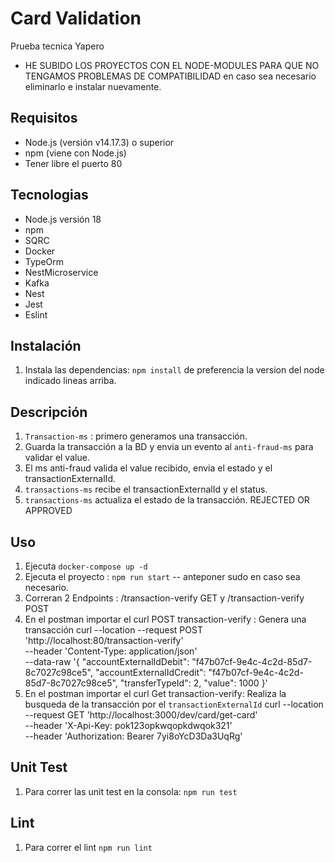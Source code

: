 # Card Validation

Prueba tecnica Yapero

- HE SUBIDO LOS PROYECTOS CON EL NODE-MODULES PARA QUE NO TENGAMOS PROBLEMAS DE COMPATIBILIDAD en caso
  sea necesario eliminarlo e instalar nuevamente.

## Requisitos

- Node.js (versión v14.17.3) o superior
- npm (viene con Node.js)
- Tener libre el puerto 80

## Tecnologias

- Node.js versión 18
- npm
- SQRC
- Docker
- TypeOrm
- NestMicroservice
- Kafka
- Nest
- Jest
- Eslint

## Instalación

1. Instala las dependencias: `npm install` de preferencia la version del node indicado lineas arriba.

## Descripción

1.  `Transaction-ms` : primero generamos una transacción.
2.  Guarda la transacción a la BD y envia un evento al `anti-fraud-ms` para validar el value.
3.  El ms anti-fraud valida el value recibido, envia el estado y el transactionExternalId.
4.  `transactions-ms` recibe el transactionExternalId y el status.
5.  `transactions-ms` actualiza el estado de la transacción. REJECTED OR APPROVED

## Uso

1. Ejecuta `docker-compose up -d`
2. Ejecuta el proyecto : `npm run start` -- anteponer sudo en caso sea necesario.
3. Correran 2 Endpoints : /transaction-verify GET y /transaction-verify POST
4. En el postman importar el curl POST transaction-verify : Genera una transacción
   curl --location --request POST 'http://localhost:80/transaction-verify' \
   --header 'Content-Type: application/json' \
   --data-raw '{
   "accountExternalIdDebit": "f47b07cf-9e4c-4c2d-85d7-8c7027c98ce5",
   "accountExternalIdCredit": "f47b07cf-9e4c-4c2d-85d7-8c7027c98ce5",
   "transferTypeId": 2,
   "value": 1000
   }'
5. En el postman importar el curl Get transaction-verify: Realiza la busqueda de la transacción por el `transactionExternalId`
   curl --location --request GET 'http://localhost:3000/dev/card/get-card' \
   --header 'X-Api-Key: pok123opkwqopkdwqok321' \
   --header 'Authorization: Bearer 7yi8oYcD3Da3UqRg'

## Unit Test

1. Para correr las unit test en la consola: `npm run test`

## Lint

1. Para correr el lint `npm run lint`
